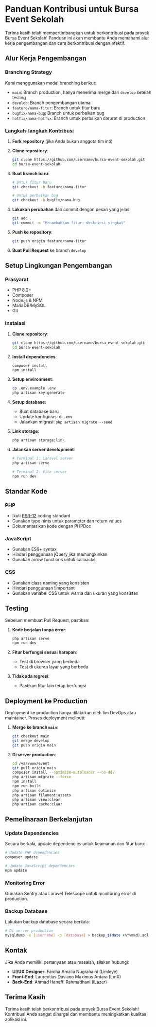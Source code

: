 # Panduan Kontribusi untuk Bursa Event Sekolah

Terima kasih telah mempertimbangkan untuk berkontribusi pada proyek Bursa Event Sekolah! Panduan ini akan membantu Anda memahami alur kerja pengembangan dan cara berkontribusi dengan efektif.

## Alur Kerja Pengembangan

### Branching Strategy

Kami menggunakan model branching berikut:

- `main`: Branch production, hanya menerima merge dari `develop` setelah testing
- `develop`: Branch pengembangan utama
- `feature/nama-fitur`: Branch untuk fitur baru
- `bugfix/nama-bug`: Branch untuk perbaikan bug
- `hotfix/nama-hotfix`: Branch untuk perbaikan darurat di production

### Langkah-langkah Kontribusi

1. **Fork repository** (jika Anda bukan anggota tim inti)
2. **Clone repository**:
   ```bash
   git clone https://github.com/username/bursa-event-sekolah.git
   cd bursa-event-sekolah
   ```

3. **Buat branch baru**:
   ```bash
   # Untuk fitur baru
   git checkout -b feature/nama-fitur
   
   # Untuk perbaikan bug
   git checkout -b bugfix/nama-bug
   ```

4. **Lakukan perubahan** dan commit dengan pesan yang jelas:
   ```bash
   git add .
   git commit -m "Menambahkan fitur: deskripsi singkat"
   ```

5. **Push ke repository**:
   ```bash
   git push origin feature/nama-fitur
   ```

6. **Buat Pull Request** ke branch `develop`

## Setup Lingkungan Pengembangan

### Prasyarat

- PHP 8.2+
- Composer
- Node.js & NPM
- MariaDB/MySQL
- Git

### Instalasi

1. **Clone repository**:
   ```bash
   git clone https://github.com/username/bursa-event-sekolah.git
   cd bursa-event-sekolah
   ```

2. **Install dependencies**:
   ```bash
   composer install
   npm install
   ```

3. **Setup environment**:
   ```bash
   cp .env.example .env
   php artisan key:generate
   ```

4. **Setup database**:
   - Buat database baru
   - Update konfigurasi di `.env`
   - Jalankan migrasi: `php artisan migrate --seed`

5. **Link storage**:
   ```bash
   php artisan storage:link
   ```

6. **Jalankan server development**:
   ```bash
   # Terminal 1: Laravel server
   php artisan serve
   
   # Terminal 2: Vite server
   npm run dev
   ```

## Standar Kode

### PHP

- Ikuti [PSR-12](https://www.php-fig.org/psr/psr-12/) coding standard
- Gunakan type hints untuk parameter dan return values
- Dokumentasikan kode dengan PHPDoc

### JavaScript

- Gunakan ES6+ syntax
- Hindari penggunaan jQuery jika memungkinkan
- Gunakan arrow functions untuk callbacks

### CSS

- Gunakan class naming yang konsisten
- Hindari penggunaan !important
- Gunakan variabel CSS untuk warna dan ukuran yang konsisten

## Testing

Sebelum membuat Pull Request, pastikan:

1. **Kode berjalan tanpa error**:
   ```bash
   php artisan serve
   npm run dev
   ```

2. **Fitur berfungsi sesuai harapan**:
   - Test di browser yang berbeda
   - Test di ukuran layar yang berbeda

3. **Tidak ada regresi**:
   - Pastikan fitur lain tetap berfungsi

## Deployment ke Production

Deployment ke production hanya dilakukan oleh tim DevOps atau maintainer. Proses deployment meliputi:

1. **Merge ke branch `main`**:
   ```bash
   git checkout main
   git merge develop
   git push origin main
   ```

2. **Di server production**:
   ```bash
   cd /var/www/event
   git pull origin main
   composer install --optimize-autoloader --no-dev
   php artisan migrate --force
   npm install
   npm run build
   php artisan optimize
   php artisan filament:assets
   php artisan view:clear
   php artisan cache:clear
   ```

## Pemeliharaan Berkelanjutan

### Update Dependencies

Secara berkala, update dependencies untuk keamanan dan fitur baru:

```bash
# Update PHP dependencies
composer update

# Update JavaScript dependencies
npm update
```

### Monitoring Error

Gunakan Sentry atau Laravel Telescope untuk monitoring error di production.

### Backup Database

Lakukan backup database secara berkala:

```bash
# Di server production
mysqldump -u [username] -p [database] > backup_$(date +%Y%m%d).sql
```

## Kontak

Jika Anda memiliki pertanyaan atau masalah, silakan hubungi:

- **UI/UX Designer**: Farcha Amalia Nugrahaini (Limleye)
- **Front-End**: Laurentius Daviano Maximus Antara (LmX)
- **Back-End**: Ahmad Hanaffi Rahmadhani (iLazer)

## Terima Kasih

Terima kasih telah berkontribusi pada proyek Bursa Event Sekolah! Kontribusi Anda sangat dihargai dan membantu meningkatkan kualitas aplikasi ini. 